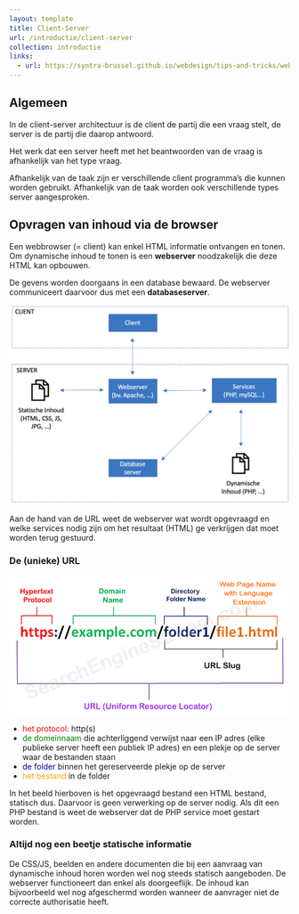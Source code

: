 ```yaml
---
layout: template
title: Client-Server
url: /introductie/client-server
collection: introductie
links:
  - url: https://syntra-brussel.github.io/webdesign/tips-and-tricks/website-online-zetten
---
```


## Algemeen
In de client-server architectuur is de client de partij die een vraag stelt, de server is de partij die daarop antwoord.

Het werk dat een server heeft met het beantwoorden van de vraag is afhankelijk van het type vraag.

Afhankelijk van de taak zijn er verschillende client programma’s die kunnen worden gebruikt. Afhankelijk van de taak worden ook verschillende types server aangesproken.

## Opvragen van inhoud via de browser
Een webbrowser (= client) kan enkel HTML informatie ontvangen en tonen. Om dynamische inhoud te tonen is een <strong>webserver</strong> noodzakelijk die deze HTML kan opbouwen. 

De gevens worden doorgaans in een database bewaard. De webserver communiceert daarvoor dus met een <strong>databaseserver</strong>.

<img src="images/client_server.png" />

Aan de hand van de URL weet de webserver wat wordt opgevraagd en welke services nodig zijn om het resultaat (HTML) ge verkrijgen dat moet worden terug gestuurd.

### De (unieke) URL

<img src="images/url.png" />

<ul>
  <li><span style="color: red">het protocol:</span> http(s)</li>
  <li><span style="color: green">de domeinnaam</span> die achterliggend verwijst naar een IP adres (elke publieke server heeft een publiek IP adres) en een plekje op de server waar de bestanden staan</li>
  <li><span style="color: darkblue">de folder</span> binnen het gereserveerde plekje op de server</li>
  <li><span style="color: orange">het bestand</span> in de folder</li>
</ul>

In het beeld hierboven is het opgevraagd bestand een HTML bestand, statisch dus. Daarvoor is geen verwerking op de server nodig. Als dit een PHP bestand is weet de webserver dat de PHP service moet gestart worden.

### Altijd nog een beetje statische informatie

De CSS/JS, beelden en andere documenten die bij een aanvraag van dynamische inhoud horen worden wel nog steeds statisch aangeboden. De webserver functioneert dan enkel als doorgeeflijk. De inhoud kan bijvoorbeeld wel nog afgeschermd worden wanneer de aanvrager niet de correcte authorisatie heeft.

